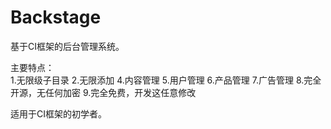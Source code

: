 # Backstage
基于CI框架的后台管理系统。

主要特点：<br>
1.无限级子目录
2.无限添加
4.内容管理
5.用户管理
6.产品管理
7.广告管理
8.完全开源，无任何加密
9.完全免费，开发这任意修改

适用于CI框架的初学者。

